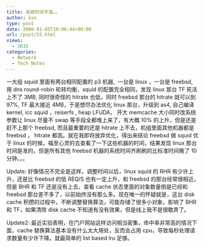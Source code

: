 ```yaml
---
title: 系统时间不准。。
author: kxn
type: post
date: 2006-01-05T10:08:44+00:00
url: /post/55.html
views:
  - 2615
categories:
  - Network
  - Tech Notes
---
```


一大组 squid 里面有两台相同配置的 p3 机器,  一台是 linux ，一台是 freebsd, 用 dns round-robin 轮转均衡，squid 的配置完全相同，发现 linux 那台 TF 死活上不了 3MB, 同时很奇怪的 hitrate 也低，同时 freebsd 那台的 hitrate 就可以到 97%, TF 最大接近 4MB，于是想尽办法优化 linux 那台，升级到 as4, 自己编译 kernel, icc squid ，reiserfs , heap LFUDA， 开大 memcache 大小同时改系统参数让 linux 尽量不 swap 等手段全都堆上来了，有大概 10% 的上升，但是还是赶不上那个 freebsd, 而且最重要的还是 hitrate 上不去，机组里面其他机器都是 freebsd ， hitrate 都高。就在我即将放弃优化，得出来结论 freebsd 做 squid 优于 linux 的时候，福至心灵的去查看了一下这些机器的时间，结果发现 linux 那台时间是准的，但是所有其他 freebsd 机器的系统时间齐刷刷的比标准时间晚了 10 分钟。。。

Update: 好像情况不完全是这样，调整时间以后，linux squid 的 RHR 有少许上升，还是比 freebsd 的低 REQ/S 也有一定上升，和 freebsd 的那台经常很相近，但是 BHR 和 TF 还是没有上去，查看 cache 状态里面的对象数量倒是已经和 freebsd 那台差不多了，以前始终没有那么多。现在唯一的怀疑就是，这台 disk cache 积攒的过程中，不断调整替换算法，可能存储了很多小对象，影响了 BHR 和 TF，如果清除 disk cache 不知道有没有效果，但是线上我不是很敢弄了。

Update2: 最近实验表明，在门户网站这样访问相当密集，命中率非常高的情况下面，cache 替换算法基本没有什么太大用处，反而会占用 cpu，导致每秒处理请求数量有少许下降。就最简单的 list based lru 足够。

